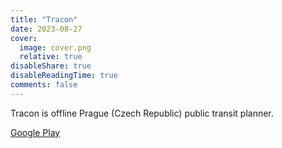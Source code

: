 ```yaml
---
title: "Tracon"
date: 2023-08-27
cover:
  image: cover.png
  relative: true
disableShare: true
disableReadingTime: true
comments: false
---
```


Tracon is offline Prague (Czech Republic) public transit planner.

[Google Play](https://play.google.com/store/apps/details?id=com.traconity.tracon)
